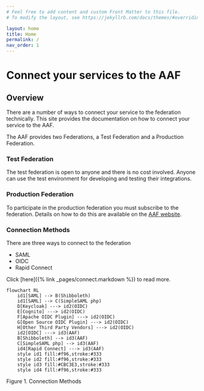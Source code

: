 ```yaml
---
# Feel free to add content and custom Front Matter to this file.
# To modify the layout, see https://jekyllrb.com/docs/themes/#overriding-theme-defaults

layout: home
title: Home
permalink: /
nav_order: 1
---
```

# Connect your services to the AAF

## Overview
 
There are a number of ways to connect your service to the federation technically. This site provides the 
documentation on how to connect your service to the AAF.

The AAF provides two Federations, a Test Federation and a Production Federation.

### Test Federation

The test federation is open to anyone and there is no cost involved. Anyone can use the test environment for developing and testing their integrations.

### Production Federation

To participate in the production federation you must subscribe to the federation. Details on how to do this are 
available on the [AAF website][aaf-website].

[aaf-website]: https://aaf.edu.au/subscribe/who.html

### Connection Methods

There are three ways to connect to the federation
- SAML
- OIDC
- Rapid Connect

Click [here]({% link _pages/connect.markdown %}) to read more.

```mermaid
flowchart RL
    id1[SAML] --> B(Shibboleth)
    id1[SAML] --> C(SimpleSAML php)
    D[Keycloak] ---> id2(OIDC)
    E[Cognito] ---> id2(OIDC)
    F[Apache OIDC Plugin] ---> id2(OIDC)
    G[Open Source OIDC Plugin] ---> id2(OIDC)
    H[Other Third Party Vendors] ---> id2(OIDC)
    id2[OIDC] ---> id3(AAF)
    B[Shibboleth] --> id3(AAF)
    C[SimpleSAML php] --> id3(AAF)
    id4[Rapid Connect] ---> id3(AAF)
    style id1 fill:#f96,stroke:#333
    style id2 fill:#f96,stroke:#333
    style id3 fill:#CBC3E3,stroke:#333
    style id4 fill:#f96,stroke:#333
```
Figure 1. Connection Methods